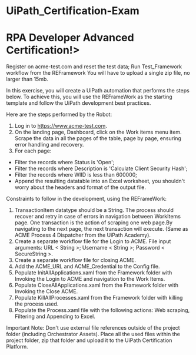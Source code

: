 # UiPath_Certification-Exam
# RPA Developer Advanced Certification!>

Register on acme-test.com and reset the test data;
Run Test_Framework workflow from the REFramework
You will have to upload a single zip file, no larger than 15mb.

In this exercise, you will create a UiPath automation that performs the steps below.
To achieve this, you will use the REFrameWork as the starting template and follow the UiPath development best practices.

Here are the steps performed by the Robot:
1. Log in to https://www.acme-test.com.
2. On the landing page, Dashboard, click on the Work items menu item. Scrape the data in all the pages of the table, page by page, ensuring error handling and recovery.
3. For each page:
- Filter the records where Status is 'Open';
- Filter the records where Description is 'Calculate Client Security Hash';
- Filter the records where WIID is less than 600000;
- Append the resulting datatable into an Excel worksheet, you shouldn't worry about the headers and format of the output file.

Constraints to follow in the development, using the REFrameWork:
1. TransactionItem datatype should be a String. The process should recover and retry in case of errors in navigation between WorkItems page. One transaction is the action of scraping one web page.By navigating to the next page, the next transaction will execute. (Same as ACME Process 4 Dispatcher from the UiPath Academy).
2. Create a separate workflow file for the Login to ACME. File input arguments: URL < String >; Username < String >; Password < SecureString >.
3. Create a separate workflow file for closing ACME.
3. Add the ACME_URL and ACME_Credential to the Config file.
4. Populate InitAllApplications.xaml from the Framework folder with Invoking the Login to ACME and navigation to the Work Items.
5. Populate CloseAllApplications.xaml from the Framework folder with Invoking the Close ACME.
6. Populate KillAllProcesses.xaml from the Framework folder with killing the process used.
7. Populate the Process.xaml file with the following actions: Web scraping, Filtering and Appending to Excel.

Important Note: Don't use external file references outside of the project folder (including Orchestrator Assets). Place all the used files within the project folder, zip that folder and upload it to the UiPath Certification Platform.
